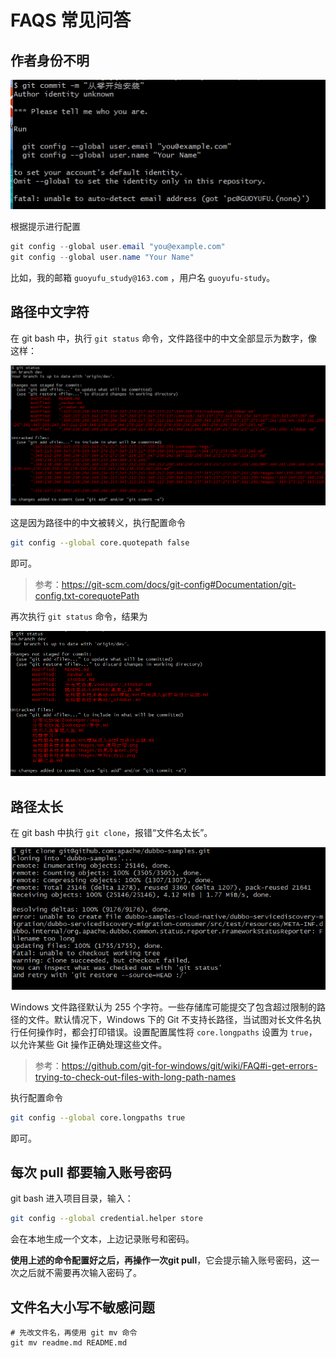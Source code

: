 # FAQS 常见问答

## 作者身份不明

![作者未知](images/Author-identity-unknown.jpg)

根据提示进行配置

``` powershell
git config --global user.email "you@example.com"
git config --global user.name "Your Name"
```

比如，我的邮箱 `guoyufu_study@163.com` ，用户名 `guoyufu-study`。



## 路径中文字符

在 git bash 中，执行  `git status` 命令，文件路径中的中文全部显示为数字，像这样：

![git status 无法正常显示中文路径](images/git-status无法正常显示中文路径.png)

这是因为路径中的中文被转义，执行配置命令

``` bash
git config --global core.quotepath false
```

即可。

> 参考：https://git-scm.com/docs/git-config#Documentation/git-config.txt-corequotePath

再次执行 `git status` 命令，结果为

![git status 正常显示中文路径](images/git-status正常显示中文路径.png)

## 路径太长

在 git bash 中执行 `git clone`，报错“文件名太长”。

![git-clone文件名太长](images\git-clone文件名太长.png)

Windows 文件路径默认为 255 个字符。一些存储库可能提交了包含超过限制的路径的文件。默认情况下，Windows 下的 Git 不支持长路径，当试图对长文件名执行任何操作时，都会打印错误。设置配置属性将 `core.longpaths` 设置为 `true`，以允许某些 Git 操作正确处理这些文件。

> 参考：https://github.com/git-for-windows/git/wiki/FAQ#i-get-errors-trying-to-check-out-files-with-long-path-names

执行配置命令

``` bash
git config --global core.longpaths true
```

即可。

## 每次 pull 都要输入账号密码

git bash 进入项目目录，输入：

```bash
git config --global credential.helper store
```

会在本地生成一个文本，上边记录账号和密码。

**使用上述的命令配置好之后，再操作一次git pull**，它会提示输入账号密码，这一次之后就不需要再次输入密码了。

## 文件名大小写不敏感问题

``` shell
# 先改文件名，再使用 git mv 命令
git mv readme.md README.md
```

